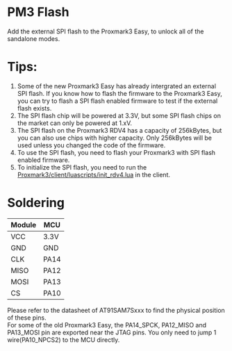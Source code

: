 # PM3 Flash

Add the external SPI flash to the Proxmark3 Easy, to unlock all of the sandalone modes.  

# Tips:
1. Some of the new Proxmark3 Easy has already intergrated an external SPI flash. If you know how to flash the firmware to the Proxmark3 Easy, you can try to flash a SPI flash enabled firmware to test if the external flash exists.
2. The SPI flash chip will be powered at 3.3V, but some SPI flash chips on the market can only be powered at 1.xV.
3. The SPI flash on the Proxmark3 RDV4 has a capacity of 256kBytes, but you can also use chips with higher capacity. Only 256kBytes will be used unless you changed the code of the firmware.
4. To use the SPI flash, you need to flash your Proxmark3 with SPI flash enabled firmware.
5. To initialize the SPI flash, you need to run the [Proxmark3/client/luascripts/init_rdv4.lua](https://github.com/RfidResearchGroup/proxmark3/blob/v4.16717/client/luascripts/init_rdv4.lua) in the client.

# Soldering

| Module | MCU  |
| ------ | ---- |
| VCC    | 3.3V |
| GND    | GND  |
| CLK    | PA14 |
| MISO   | PA12 |
| MOSI   | PA13 |
| CS     | PA10 |

Please refer to the datasheet of AT91SAM7Sxxx to find the physical position of these pins.  
For some of the old Proxmark3 Easy, the PA14_SPCK, PA12_MISO and PA13_MOSI pin are exported near the JTAG pins. You only need to jump 1 wire(PA10_NPCS2) to the MCU directly.
